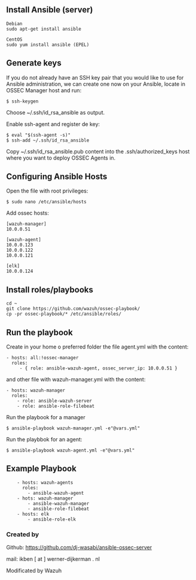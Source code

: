 ## Install Ansible (server)

```
Debian
sudo apt-get install ansible

CentOS
sudo yum install ansible (EPEL)
```

## Generate keys

If you do not already have an SSH key pair that you would like to use for Ansible administration, we can create one now on your Ansible, locate in OSSEC Manager host and run:

```
$ ssh-keygen
```

Choose ~/.ssh/id_rsa_ansible as output.

Enable ssh-agent and register de key:

```
$ eval "$(ssh-agent -s)"
$ ssh-add ~/.ssh/id_rsa_ansible
```

Copy ~/.ssh/id_rsa_ansible.pub content into the .ssh/authorized_keys host where you want to deploy OSSEC Agents in.


## Configuring Ansible Hosts

Open the file with root privileges:

```
$ sudo nano /etc/ansible/hosts
```

Add ossec hosts:

```
[wazuh-manager]
10.0.0.51

[wazuh-agent]
10.0.0.123
10.0.0.122
10.0.0.121

[elk]
10.0.0.124
```

## Install roles/playbooks

```
cd ~
git clone https://github.com/wazuh/ossec-playbook/
cp -pr ossec-playbook/* /etc/ansible/roles/
```


## Run the playbook

Create in your home o preferred folder the file agent.yml with the content:

```
- hosts: all:!ossec-manager
  roles:
     - { role: ansible-wazuh-agent, ossec_server_ip: 10.0.0.51 }
```

and other file with wazuh-manager.yml with the content:

```
- hosts: wazuh-manager
  roles:
    - role: ansible-wazuh-server
    - role: ansible-role-filebeat
```

Run the playbook for a manager

```
$ ansible-playbook wazuh-manager.yml -e"@vars.yml"
```

Run the playbbok for an agent:


```
$ ansible-playbook wazuh-agent.yml -e"@vars.yml"
```


## Example Playbook

```
    - hosts: wazuh-agents
      roles:
        - ansible-wazuh-agent
    - hots: wazuh-manager
        - ansible-wazuh-manager
        - ansible-role-filebeat
    - hosts: elk
        - ansible-role-elk

```

### Created by

Github: https://github.com/dj-wasabi/ansible-ossec-server

mail: ikben [ at ] werner-dijkerman . nl

Modificated by Wazuh
